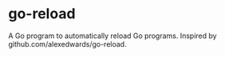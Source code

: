 go-reload
=========

A Go program to automatically reload Go programs. Inspired by github.com/alexedwards/go-reload.
